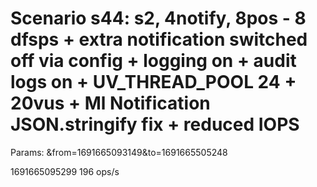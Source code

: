 # Scenario s44: s2, 4notify, 8pos - 8 dfsps + extra notification switched off via config + logging on + audit logs on + UV_THREAD_POOL 24 + 20vus + Ml Notification JSON.stringify fix + reduced IOPS
Params: &from=1691665093149&to=1691665505248


1691665095299
196 ops/s
